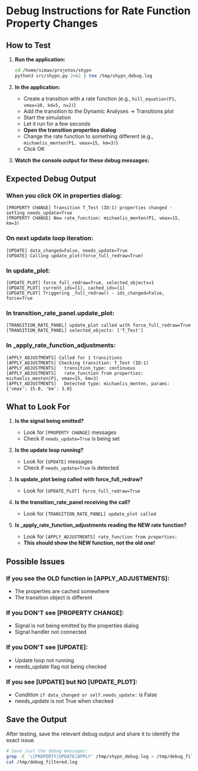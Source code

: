 # Debug Instructions for Rate Function Property Changes

## How to Test

1. **Run the application:**
   ```bash
   cd /home/simao/projetos/shypn
   python3 src/shypn.py 2>&1 | tee /tmp/shypn_debug.log
   ```

2. **In the application:**
   - Create a transition with a rate function (e.g., `hill_equation(P1, vmax=10, kd=5, n=2)`)
   - Add the transition to the Dynamic Analyses → Transitions plot
   - Start the simulation
   - Let it run for a few seconds
   - **Open the transition properties dialog**
   - Change the rate function to something different (e.g., `michaelis_menten(P1, vmax=15, km=3)`)
   - Click OK

3. **Watch the console output for these debug messages:**

## Expected Debug Output

### When you click OK in properties dialog:
```
[PROPERTY CHANGE] Transition T_Test (ID:1) properties changed - setting needs_update=True
[PROPERTY CHANGE] New rate_function: michaelis_menten(P1, vmax=15, km=3)
```

### On next update loop iteration:
```
[UPDATE] data_changed=False, needs_update=True
[UPDATE] Calling update_plot(force_full_redraw=True)
```

### In update_plot:
```
[UPDATE_PLOT] force_full_redraw=True, selected_objects=1
[UPDATE_PLOT] current_ids=[1], cached_ids=[1]
[UPDATE_PLOT] Triggering _full_redraw() - ids_changed=False, force=True
```

### In transition_rate_panel.update_plot:
```
[TRANSITION_RATE_PANEL] update_plot called with force_full_redraw=True
[TRANSITION_RATE_PANEL] selected_objects: ['T_Test']
```

### In _apply_rate_function_adjustments:
```
[APPLY_ADJUSTMENTS] Called for 1 transitions
[APPLY_ADJUSTMENTS] Checking transition: T_Test (ID:1)
[APPLY_ADJUSTMENTS]   transition_type: continuous
[APPLY_ADJUSTMENTS]   rate_function from properties: michaelis_menten(P1, vmax=15, km=3)
[APPLY_ADJUSTMENTS]   Detected type: michaelis_menten, params: {'vmax': 15.0, 'km': 3.0}
```

## What to Look For

1. **Is the signal being emitted?**
   - Look for `[PROPERTY CHANGE]` messages
   - Check if `needs_update=True` is being set

2. **Is the update loop running?**
   - Look for `[UPDATE]` messages
   - Check if `needs_update=True` is detected

3. **Is update_plot being called with force_full_redraw?**
   - Look for `[UPDATE_PLOT] force_full_redraw=True`

4. **Is the transition_rate_panel receiving the call?**
   - Look for `[TRANSITION_RATE_PANEL] update_plot called`

5. **Is _apply_rate_function_adjustments reading the NEW rate function?**
   - Look for `[APPLY_ADJUSTMENTS] rate_function from properties:`
   - **This should show the NEW function, not the old one!**

## Possible Issues

### If you see the OLD function in [APPLY_ADJUSTMENTS]:
- The properties are cached somewhere
- The transition object is different

### If you DON'T see [PROPERTY CHANGE]:
- Signal is not being emitted by the properties dialog
- Signal handler not connected

### If you DON'T see [UPDATE]:
- Update loop not running
- needs_update flag not being checked

### If you see [UPDATE] but NO [UPDATE_PLOT]:
- Condition `if data_changed or self.needs_update:` is False
- needs_update is not True when checked

## Save the Output

After testing, save the relevant debug output and share it to identify the exact issue.

```bash
# Save just the debug messages:
grep -E '\[PROPERTY|UPDATE|APPLY' /tmp/shypn_debug.log > /tmp/debug_filtered.log
cat /tmp/debug_filtered.log
```
